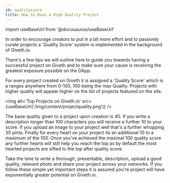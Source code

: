 ```yaml
---
id: qualityscore
title: How to Have a High Quality Project
---
```

import useBaseUrl from '@docusaurus/useBaseUrl'

In order to encourage creators to put in a bit more effort and to passively curate projects a 'Quality Score' system is implemented in the background of Giveth.io.

There's a few tips we will outline here to guide you towards having a successful project on Giveth and to make sure your cause is receiving the greatest exposure possible on the DApp.

For every project created on Giveth it is assigned a 'Quality Score' which is a ranges anywhere from 0-100, 100 being the max Quality. Projects with higher quality will appear higher on the list of projects featured on the site.

<img alt='Top Projects on Giveth.io' src={useBaseUrl('/img/content/projectquality.png')} />

The base quality given to a project upon creation is 40. If you write a description longer than 100 characters you will receive a further 10 to your score. If you upload an image to your project well that's a further whopping 30 pints. Finally for every heart on your project its an additional 10 to a maximum of the 100. Once you've achieved the maximal 100 quality score any further hearts will still help you reach the top as by default the most hearted projects are sifted to the top after quality score.

Take the time to write a thorough, presentable, description, upload a good quality, relevant photo and share your project across your networks. If you follow these simple yet important steps it is assured you're project will have exponentially greater potential on Giveth.io.
